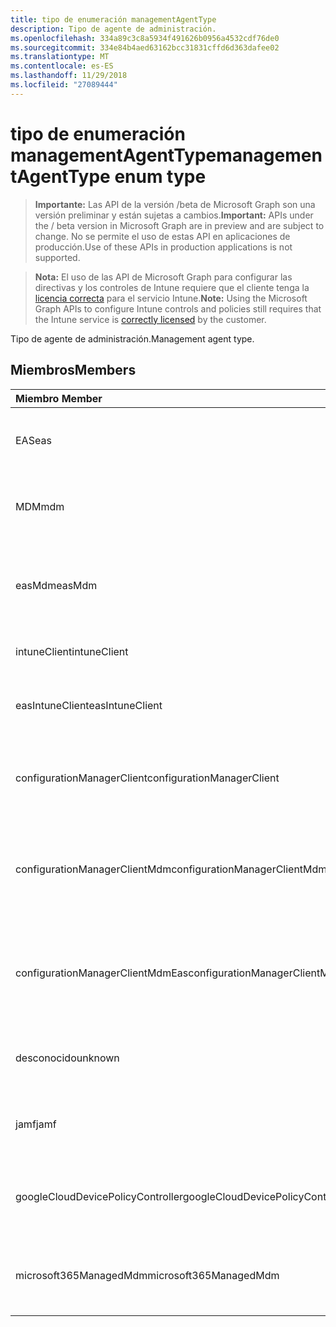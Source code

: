 ```yaml
---
title: tipo de enumeración managementAgentType
description: Tipo de agente de administración.
ms.openlocfilehash: 334a89c3c8a5934f491626b0956a4532cdf76de0
ms.sourcegitcommit: 334e84b4aed63162bcc31831cffd6d363dafee02
ms.translationtype: MT
ms.contentlocale: es-ES
ms.lasthandoff: 11/29/2018
ms.locfileid: "27089444"
---
```

# <a name="managementagenttype-enum-type"></a><span data-ttu-id="14e8a-103">tipo de enumeración managementAgentType</span><span class="sxs-lookup"><span data-stu-id="14e8a-103">managementAgentType enum type</span></span>

> <span data-ttu-id="14e8a-104">**Importante:** Las API de la versión /beta de Microsoft Graph son una versión preliminar y están sujetas a cambios.</span><span class="sxs-lookup"><span data-stu-id="14e8a-104">**Important:** APIs under the / beta version in Microsoft Graph are in preview and are subject to change.</span></span> <span data-ttu-id="14e8a-105">No se permite el uso de estas API en aplicaciones de producción.</span><span class="sxs-lookup"><span data-stu-id="14e8a-105">Use of these APIs in production applications is not supported.</span></span>

> <span data-ttu-id="14e8a-106">**Nota:** El uso de las API de Microsoft Graph para configurar las directivas y los controles de Intune requiere que el cliente tenga la [licencia correcta](https://go.microsoft.com/fwlink/?linkid=839381) para el servicio Intune.</span><span class="sxs-lookup"><span data-stu-id="14e8a-106">**Note:** Using the Microsoft Graph APIs to configure Intune controls and policies still requires that the Intune service is [correctly licensed](https://go.microsoft.com/fwlink/?linkid=839381) by the customer.</span></span>

<span data-ttu-id="14e8a-107">Tipo de agente de administración.</span><span class="sxs-lookup"><span data-stu-id="14e8a-107">Management agent type.</span></span>
## <a name="members"></a><span data-ttu-id="14e8a-108">Miembros</span><span class="sxs-lookup"><span data-stu-id="14e8a-108">Members</span></span>
|<span data-ttu-id="14e8a-109">Miembro	</span><span class="sxs-lookup"><span data-stu-id="14e8a-109">Member</span></span>|<span data-ttu-id="14e8a-110">Valor</span><span class="sxs-lookup"><span data-stu-id="14e8a-110">Value</span></span>|<span data-ttu-id="14e8a-111">Descripción</span><span class="sxs-lookup"><span data-stu-id="14e8a-111">Description</span></span>|
|:---|:---|:---|
|<span data-ttu-id="14e8a-112">EAS</span><span class="sxs-lookup"><span data-stu-id="14e8a-112">eas</span></span>|<span data-ttu-id="14e8a-113">1</span><span class="sxs-lookup"><span data-stu-id="14e8a-113">1</span></span>|<span data-ttu-id="14e8a-114">El dispositivo se administra mediante Exchange server.</span><span class="sxs-lookup"><span data-stu-id="14e8a-114">The device is managed by Exchange server.</span></span>|
|<span data-ttu-id="14e8a-115">MDM</span><span class="sxs-lookup"><span data-stu-id="14e8a-115">mdm</span></span>|<span data-ttu-id="14e8a-116">2</span><span class="sxs-lookup"><span data-stu-id="14e8a-116">2</span></span>|<span data-ttu-id="14e8a-117">El dispositivo se administra mediante la Intune MDM.</span><span class="sxs-lookup"><span data-stu-id="14e8a-117">The device is managed by Intune MDM.</span></span>|
|<span data-ttu-id="14e8a-118">easMdm</span><span class="sxs-lookup"><span data-stu-id="14e8a-118">easMdm</span></span>|<span data-ttu-id="14e8a-119">3</span><span class="sxs-lookup"><span data-stu-id="14e8a-119">3</span></span>|<span data-ttu-id="14e8a-120">El dispositivo se administra mediante Exchange server y MDM. Intune</span><span class="sxs-lookup"><span data-stu-id="14e8a-120">The device is managed by both Exchange server and Intune MDM.</span></span>|
|<span data-ttu-id="14e8a-121">intuneClient</span><span class="sxs-lookup"><span data-stu-id="14e8a-121">intuneClient</span></span>|<span data-ttu-id="14e8a-122">4</span><span class="sxs-lookup"><span data-stu-id="14e8a-122">4</span></span>|<span data-ttu-id="14e8a-123">Intune administrados de cliente.</span><span class="sxs-lookup"><span data-stu-id="14e8a-123">Intune client managed.</span></span>|
|<span data-ttu-id="14e8a-124">easIntuneClient</span><span class="sxs-lookup"><span data-stu-id="14e8a-124">easIntuneClient</span></span>|<span data-ttu-id="14e8a-125">5</span><span class="sxs-lookup"><span data-stu-id="14e8a-125">5</span></span>|<span data-ttu-id="14e8a-126">El dispositivo está EAS y Intune administrados de cliente dual.</span><span class="sxs-lookup"><span data-stu-id="14e8a-126">The device is EAS and Intune client dual managed.</span></span>|
|<span data-ttu-id="14e8a-127">configurationManagerClient</span><span class="sxs-lookup"><span data-stu-id="14e8a-127">configurationManagerClient</span></span>|<span data-ttu-id="14e8a-128">8</span><span class="sxs-lookup"><span data-stu-id="14e8a-128">8</span></span>|<span data-ttu-id="14e8a-129">El dispositivo se administra mediante el Administrador de configuración.</span><span class="sxs-lookup"><span data-stu-id="14e8a-129">The device is managed by Configuration Manager.</span></span>|
|<span data-ttu-id="14e8a-130">configurationManagerClientMdm</span><span class="sxs-lookup"><span data-stu-id="14e8a-130">configurationManagerClientMdm</span></span>|<span data-ttu-id="14e8a-131">10</span><span class="sxs-lookup"><span data-stu-id="14e8a-131">10</span></span>|<span data-ttu-id="14e8a-132">El dispositivo está administrado por el Administrador de configuración y MDM.</span><span class="sxs-lookup"><span data-stu-id="14e8a-132">The device is managed by Configuration Manager and MDM.</span></span>|
|<span data-ttu-id="14e8a-133">configurationManagerClientMdmEas</span><span class="sxs-lookup"><span data-stu-id="14e8a-133">configurationManagerClientMdmEas</span></span>|<span data-ttu-id="14e8a-134">11</span><span class="sxs-lookup"><span data-stu-id="14e8a-134">11</span></span>|<span data-ttu-id="14e8a-135">El dispositivo está administrado por el Administrador de configuración, MDM y Eas.</span><span class="sxs-lookup"><span data-stu-id="14e8a-135">The device is managed by Configuration Manager, MDM and Eas.</span></span>|
|<span data-ttu-id="14e8a-136">desconocido</span><span class="sxs-lookup"><span data-stu-id="14e8a-136">unknown</span></span>|<span data-ttu-id="14e8a-137">16</span><span class="sxs-lookup"><span data-stu-id="14e8a-137">16</span></span>|<span data-ttu-id="14e8a-138">Tipo de agente de administración desconocido.</span><span class="sxs-lookup"><span data-stu-id="14e8a-138">Unknown management agent type.</span></span>|
|<span data-ttu-id="14e8a-139">jamf</span><span class="sxs-lookup"><span data-stu-id="14e8a-139">jamf</span></span>|<span data-ttu-id="14e8a-140">32</span><span class="sxs-lookup"><span data-stu-id="14e8a-140">32</span></span>|<span data-ttu-id="14e8a-141">Los atributos del dispositivo se obtienen de Jamf.</span><span class="sxs-lookup"><span data-stu-id="14e8a-141">The device attributes are fetched from Jamf.</span></span>|
|<span data-ttu-id="14e8a-142">googleCloudDevicePolicyController</span><span class="sxs-lookup"><span data-stu-id="14e8a-142">googleCloudDevicePolicyController</span></span>|<span data-ttu-id="14e8a-143">64</span><span class="sxs-lookup"><span data-stu-id="14e8a-143">64</span></span>|<span data-ttu-id="14e8a-144">El dispositivo se administra mediante CloudDPC de Google.</span><span class="sxs-lookup"><span data-stu-id="14e8a-144">The device is managed by Google's CloudDPC.</span></span>|
|<span data-ttu-id="14e8a-145">microsoft365ManagedMdm</span><span class="sxs-lookup"><span data-stu-id="14e8a-145">microsoft365ManagedMdm</span></span>|<span data-ttu-id="14e8a-146">258</span><span class="sxs-lookup"><span data-stu-id="14e8a-146">258</span></span>|<span data-ttu-id="14e8a-147">Este dispositivo está administrado por Microsoft 365 a través de Intune.</span><span class="sxs-lookup"><span data-stu-id="14e8a-147">This device is managed by Microsoft 365 through Intune.</span></span>|





